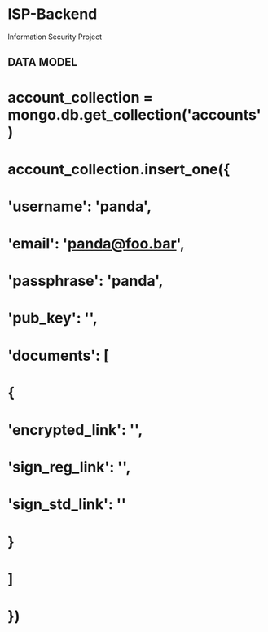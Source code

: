 # ISP-Backend
Information Security Project 

##  DATA MODEL

# account_collection = mongo.db.get_collection('accounts')
# account_collection.insert_one({
#     'username': 'panda',
#     'email': 'panda@foo.bar',
#     'passphrase': 'panda',
#     'pub_key': '',
#     'documents': [
#         {
#             'encrypted_link': '',
#             'sign_reg_link': '',
#             'sign_std_link': ''
#         }
#     ]
# })